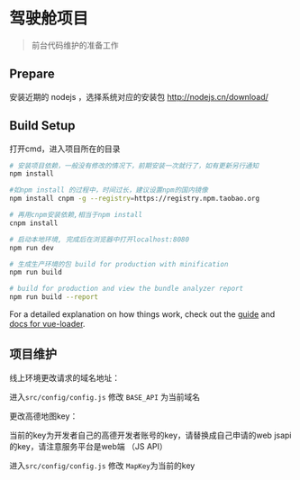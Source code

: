 # 驾驶舱项目

> 前台代码维护的准备工作

## Prepare

安装近期的 nodejs ，选择系统对应的安装包  <http://nodejs.cn/download/>

## Build Setup

打开cmd，进入项目所在的目录

``` bash
# 安装项目依赖，一般没有修改的情况下，前期安装一次就行了，如有更新另行通知
npm install

#如npm install 的过程中，时间过长，建议设置npm的国内镜像
npm install cnpm -g --registry=https://registry.npm.taobao.org

# 再用cnpm安装依赖,相当于npm install
cnpm install

# 启动本地环境, 完成后在浏览器中打开localhost:8080
npm run dev

# 生成生产环境的包 build for production with minification
npm run build

# build for production and view the bundle analyzer report
npm run build --report
```

For a detailed explanation on how things work, check out the [guide](http://vuejs-templates.github.io/webpack/) and [docs for vue-loader](http://vuejs.github.io/vue-loader).



## 项目维护

线上环境更改请求的域名地址：

进入`src/config/config.js` 修改 `BASE_API` 为当前域名



更改高德地图key：

当前的key为开发者自己的高德开发者账号的key，请替换成自己申请的web jsapi的key，请注意服务平台是web端 （JS API）

进入`src/config/config.js` 修改 `MapKey`为当前的key